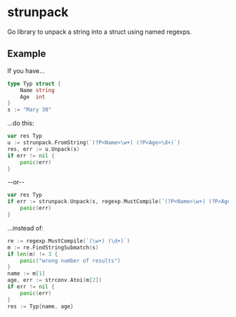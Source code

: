 # strunpack

Go library to unpack a string into a struct using named regexps.

## Example

If you have...

```go
type Typ struct {
	Name string
	Age  int
}
s := "Mary 30"
```

...do this:

```go
var res Typ
u := strunpack.FromString(`(?P<Name>\w+) (?P<Age>\d+)`)
res, err := u.Unpack(s)
if err != nil {
    panic(err)
}
```

--or--

```go
var res Typ
if err := strunpack.Unpack(s, regexp.MustCompile(`(?P<Name>\w+) (?P<Age>\d+)`), &res); {
    panic(err)
}
```

...instead of:

```go
re := regexp.MustCompile(`(\w+) (\d+)`)
m := re.FindStringSubmatch(s)
if len(m) != 3 {
    panic("wrong number of results")
}
name := m[1]
age, err := strconv.Atoi(m[2])
if err != nil {
    panic(err)
}
res := Typ{name, age}
```